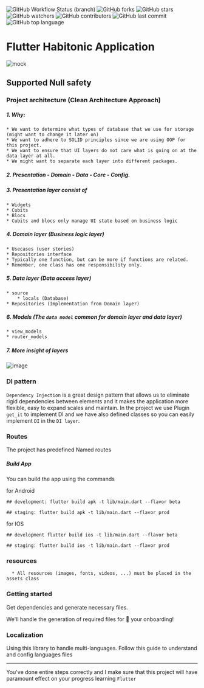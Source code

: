 ![GitHub Workflow Status (branch)](https://img.shields.io/github/workflow/status/iamnijat/habitonic/Flutter%20CI/master)
![GitHub forks](https://img.shields.io/github/forks/iamnijat/habitonic)
![GitHub stars](https://img.shields.io/github/stars/iamnijat/habitonic)
![GitHub watchers](https://img.shields.io/github/watchers/iamnijat/habitonic)
![GitHub contributors](https://img.shields.io/github/contributors/iamnijat/habitonic)
![GitHub last commit](https://img.shields.io/github/last-commit/iamnijat/habitonic)
![GitHub top language](https://img.shields.io/github/languages/top/iamnijat/habitonic)

# Flutter Habitonic Application


![mock](https://user-images.githubusercontent.com/42466886/173866910-cac27dec-9a74-477d-b46f-a4516591a64d.png)

## Supported Null safety

### Project architecture (Clean Architecture Approach)
##### 1. Why:
    * We want to determine what types of database that we use for storage (might want to change it later on)
    * We want to adhere to SOLID principles since we are using OOP for this project.
    * We want to ensure that UI layers do not care what is going on at the data layer at all.
    * We might want to separate each layer into different packages.
##### 2. Presentation - Domain - Data - Core - Config.
##### 3. Presentation layer consist of
    * Widgets
    * Cubits
    * Blocs
    * Cubits and blocs only manage UI state based on business logic

##### 4. Domain layer (Business logic layer)
    * Usecases (user stories)
    * Repositories interface
    * Typically one function, but can be more if functions are related.
    * Remember, one class has one responsibility only.

##### 5. Data layer (Data access layer)
    * source
        * locals (Database)
    * Repositories (Implementation from Domain layer)

##### 6. Models (The `data model` common for domain layer and data layer)
    * view_models
    * router_models

##### 7. More insight of layers
![image](https://miro.medium.com/max/772/0*sfCDEb571WD-7EfP.jpg)

### DI pattern
`Dependency Injection` is a great design pattern that allows us to eliminate rigid dependencies between elements and it makes the application more flexible, easy to expand scales and maintain.
In the project we use Plugin `get_it` to implement DI and we have also defined classes so you can easily implement `DI` in the `DI layer`.

### Routes
The project has predefined Named routes

##### Build App
You can build the app using the commands

for Android

```
## development: flutter build apk -t lib/main.dart --flavor beta

## staging: flutter build apk -t lib/main.dart --flavor prod
```

for IOS

```
## development flutter build ios -t lib/main.dart --flavor beta

## staging: flutter build ios -t lib/main.dart --flavor prod
```

### resources
      * All resources (images, fonts, videos, ...) must be placed in the assets class

### Getting started
Get dependencies and generate necessary files.

We'll handle the generation of required files for 🚀 your onboarding!


### Localization
Using this library to handle multi-languages. Follow this guide to understand and config languages files


-------

You've done entire steps correctly and I make sure that this project will have paramount effect on your progress learning `Flutter`
